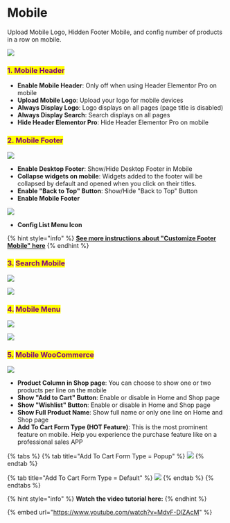# Mobile

Upload Mobile Logo, Hidden Footer Mobile, and config number of products in a row on mobile.

![](../.gitbook/assets/options-mobile1.png)

### <mark style="color:purple;">**1. Mobile Header**</mark>

* **Enable Mobile Header**: Only off when using Header Elementor Pro on mobile
* **Upload Mobile Logo**: Upload your logo for mobile devices
* **Always Display Logo**: Logo displays on all pages (page title is disabled)
* **Always Display Search**: Search displays on all pages
* **Hide Header Elementor Pro**: Hide Header Elementor Pro on mobile

### <mark style="color:purple;">2. Mobile Footer</mark>

![](../.gitbook/assets/options-mobile2.png)

* **Enable Desktop Footer**: Show/Hide Desktop Footer in Mobile
* **Collapse widgets on mobile**: Widgets added to the footer will be collapsed by default and opened when you click on their titles.
* **Enable "Back to Top" Button**: Show/Hide "Back to Top" Button
* **Enable Mobile Footer**

![](../.gitbook/assets/options-mobile-menu.png)

* **Config List Menu Icon**

{% hint style="info" %}
****[**See more instructions about "Customize Footer Mobile" here**](../theme-configuration/footer-mobile.md)****
{% endhint %}

### <mark style="color:purple;">3.</mark> <mark style="color:purple;"></mark><mark style="color:purple;">**Search Mobile**</mark>

![](../.gitbook/assets/options-mobile-search.png)

![](../.gitbook/assets/options-mobile-search1.png)

### <mark style="color:purple;">4.</mark> <mark style="color:purple;"></mark><mark style="color:purple;">**Mobile Menu**</mark>

![](../.gitbook/assets/options-mobile22.png)

![](../.gitbook/assets/options-mobile23.png)

### <mark style="color:purple;">5.</mark> <mark style="color:purple;"></mark><mark style="color:purple;">**Mobile WooCommerce**</mark>

![](../.gitbook/assets/options-mobile3.png)

* **Product Column in Shop page**: You can choose to show one or two products per line on the mobile
* **Show "Add to Cart" Button**: Enable or disable in Home and Shop page
* **Show "Wishlist" Button**: Enable or disable in Home and Shop page
* **Show Full Product Name**: Show full name or only one line on Home and Shop page
* **Add To Cart Form Type (HOT Feature)**: This is the most prominent feature on mobile. Help you experience the purchase feature like on a professional sales APP

{% tabs %}
{% tab title="Add To Cart Form Type = Popup" %}
![](../.gitbook/assets/options-mobile-cart-1.png)
{% endtab %}

{% tab title="Add To Cart Form Type = Default" %}
![](../.gitbook/assets/options-mobile-cart-2.png)
{% endtab %}
{% endtabs %}

{% hint style="info" %}
**Watch the video tutorial here:**
{% endhint %}

{% embed url="https://www.youtube.com/watch?v=MdvF-DlZAcM" %}
